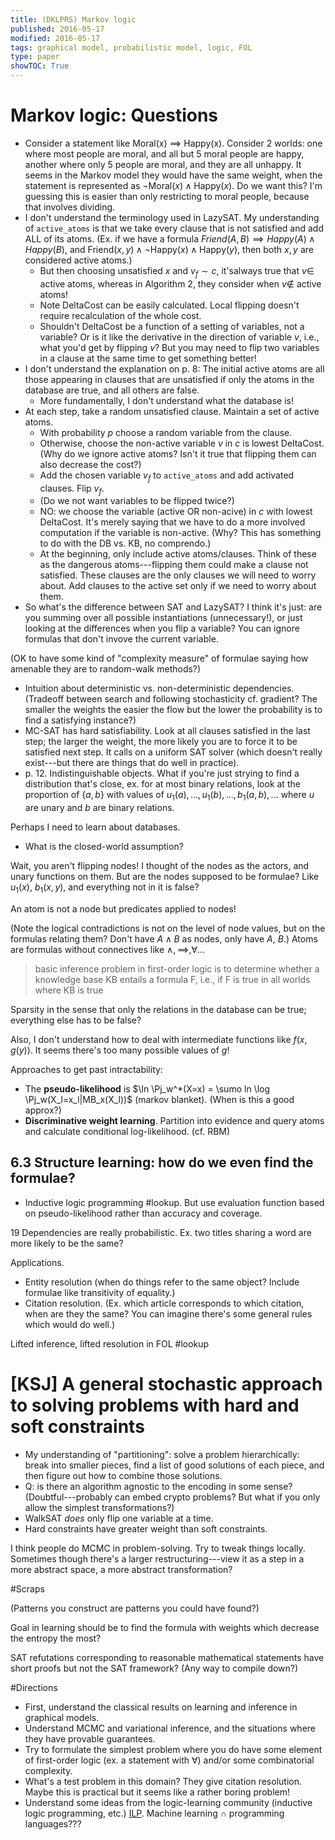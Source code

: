```yaml
---
title: (DKLPRS) Markov logic
published: 2016-05-17
modified: 2016-05-17
tags: graphical model, probabilistic model, logic, FOL
type: paper
showTOC: True
---
```


# Markov logic: Questions

* Consider a statement like Moral(x) $\implies$ Happy(x). Consider 2 worlds: one where most people are moral, and all but 5 moral people are happy, another where only 5 people are moral, and they are all unhappy. It seems in the Markov model they would have the same weight, when the statement is represented as $\neg\text{Moral}(x) \wedge \text{Happy}(x)$. Do we want this? I'm guessing this is easier than only restricting to moral people, because that involves dividing.
* I don't understand the terminology used in LazySAT. My understanding of `active_atoms` is that we take every clause that is not satisfied and add ALL of its atoms. (Ex. if we have a formula $Friend(A,B)\implies Happy(A) \wedge Happy(B)$, and $\text{Friend}(x,y) \wedge \neg \text{Happy}(x)\wedge \text{Happy}(y)$, then both $x,y$ are considered active atoms.)
    * But then choosing unsatisfied $x$ and $v_f\sim c$, it'salways true that $v\in$ active atoms, whereas in Algorithm 2, they consider when $v\nin$ active atoms!
	* Note DeltaCost can be easily calculated. Local flipping doesn't require recalculation of the whole cost.
	* Shouldn't DeltaCost be a function of a setting of variables, not a variable? Or is it like the derivative in the direction of variable $v$, i.e., what you'd get by flipping $v$? But you may need to flip two variables in a clause at the same time to get something better!
* I don't understand the explanation on p. 8: The initial active atoms are all those appearing in clauses that are unsatisfied if only the atoms in the database are true, and all others are false.
   * More fundamentally, I don't understand what the database is!
* At each step, take a random unsatisfied clause. Maintain a set of active atoms.
    * With probability $p$ choose a random variable from the clause.
	* Otherwise, choose the non-active variable $v$ in $c$ is lowest DeltaCost. (Why do we ignore active atoms? Isn't it true that flipping them can also decrease the cost?)
	* Add the chosen variable $v_f$ to `active_atoms` and add activated clauses. Flip $v_f$.
	* (Do we not want variables to be flipped twice?)
	* NO: we choose the variable (active OR non-acive) in $c$ with lowest DeltaCost. It's merely saying that we have to do a more involved computation if the variable is non-active. (Why? This has something to do with the DB vs. KB, no comprendo.)
	* At the beginning, only include active atoms/clauses. Think of these as the dangerous atoms---flipping them could make a clause not satisfied. These clauses are the only clauses we will need to worry about. Add clauses to the active set only if we need to worry about them.
* So what's the difference between SAT and LazySAT? I think it's just: are you summing over all possible instantiations (unnecessary!), or just looking at the differences when you flip a variable? You can ignore formulas that don't invove the current variable.

(OK to have some kind of "complexity measure" of formulae saying how amenable they are to random-walk methods?)

* Intuition about deterministic vs. non-deterministic dependencies. (Tradeoff between search and following stochasticity cf. gradient? The smaller the weights the easier the flow but the lower the probability is to find a satisfying instance?)
* MC-SAT has hard satisfiability. Look at all clauses satisfied in the last step; the larger the weight, the more likely you are to force it to be satisfied next step. It calls on a uniform SAT solver (which doesn't really exist---but there are things that do well in practice).
* p. 12. Indistinguishable objects. What if you're just strying to find a distribution that's close, ex. for at most binary relations, look at the proportion of $\{a,b\}$ with values of $u_1(a),\ldots, u_1(b),\ldots, b_1(a,b),\ldots$ where $u$ are unary and $b$ are binary relations.

Perhaps I need to learn about databases.

* What is the closed-world assumption?

Wait, you aren't flipping nodes! I thought of the nodes as the actors, and unary functions on them. But are the nodes supposed to be formulae? Like $u_1(x)$, $b_1(x,y)$, and everything not in it is false?

An atom is not a node but predicates applied to nodes!

(Note the logical contradictions is not on the level of node values, but on the formulas relating them? Don't have $A\wedge B$ as nodes, only have $A$, $B$.) Atoms are formulas without connectives like $\wedge, \implies,\forall...$

> basic inference problem in first-order logic is to determine whether a knowledge base KB entails a formula F, i.e., if F is true in all worlds where KB is true

Sparsity in the sense that only the relations in the database can be true; everything else has to be false?

Also, I don't understand how to deal with intermediate functions like $f(x,g(y))$. It seems there's too many possible values of $g$!

Approaches to get past intractability:

* The **pseudo-likelihood** is $\ln \Pj_w^*(X=x) = \sumo ln \log \Pj_w(X_l=x_l|MB_x(X_l))$ (markov blanket). (When is this a good approx?)
* **Discriminative weight learning**. Partition into evidence and query atoms and calculate conditional log-likelihood. (cf. RBM)

## 6.3 Structure learning: how do we even find the formulae?

* Inductive logic programming #lookup. But use evaluation function based on pseudo-likelihood rather than accuracy and coverage.

19 Dependencies are really probabilistic. Ex. two titles sharing a word are more likely to be the same?

Applications.

* Entity resolution (when do things refer to the same object? Include formulae like transitivity of equality.)
* Citation resolution. (Ex. which article corresponds to which citation, when are they the same? You can imagine there's some general rules which would do well.)

Lifted inference, lifted resolution in FOL #lookup

# [KSJ] A general stochastic approach to solving problems with hard and soft constraints

* My understanding of "partitioning": solve a problem hierarchically: break into smaller pieces, find a list of good solutions of each piece, and then figure out how to combine those solutions.
* Q: is there an algorithm agnostic to the encoding in some sense? (Doubtful---probably can embed crypto problems? But what if you only allow the simplest transformations?)
* WalkSAT *does* only flip one variable at a time.
* Hard constraints have greater weight than soft constraints.

I think people do MCMC in problem-solving. Try to tweak things locally. Sometimes though there's a larger restructuring---view it as a step in a more abstract space, a more abstract transformation?

#Scraps

(Patterns you construct are patterns you could have found?)

Goal in learning should be to find the formula with weights which decrease the entropy the most?

SAT refutations corresponding to reasonable mathematical statements have short proofs but not the SAT framework? (Any way to compile down?)

#Directions

* First, understand the classical results on learning and inference in graphical models.
* Understand MCMC and variational inference, and the situations where they have provable guarantees.
* Try to formulate the simplest problem where you do have some element of first-order logic (ex. a statement with $\forall$) and/or some combinatorial complexity.
* What's a test problem in this domain? They give citation resolution. Maybe this is practical but it seems like a rather boring problem!
* Understand some ideas from the logic-learning community (inductive logic programming, etc.) [ILP](https://en.wikipedia.org/wiki/Inductive_logic_programming). Machine learning $\cap$ programming languages???
